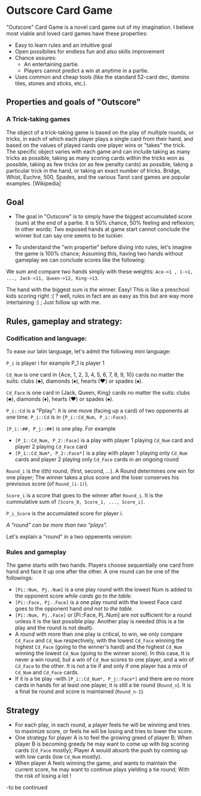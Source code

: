 # Outscore Card Game

"Outscore" Card Game is a novel card game out of my imagination. I believe most viable and loved card games have these properties:

- Easy to learn rules and an intuitive goal
- Open possibilies for endless fun and also skills improvement 
- Chance assures: 
    - An entertaining partie.
    - Players cannot predict a win at anytime in a partie.
- Uses common and cheap tools (like the standard 52-card dec, domino tiles, stones and sticks, etc.).

## Properties and goals of "Outscore"

### A Trick-taking games

The object of a trick-taking game is based on the play of multiple rounds, or tricks, in each of which each player plays a single card from their hand, and based on the values of played cards one player wins or "takes" the trick. The specific object varies with each game and can include taking as many tricks as possible, taking as many scoring cards within the tricks won as possible, taking as few tricks (or as few penalty cards) as possible, taking a particular trick in the hand, or taking an exact number of tricks. Bridge, Whist, Euchre, 500, Spades, and the various Tarot card games are popular examples. [Wikipedia]

## Goal

- The goal in "Outscore" is to simply have the biggest accumulated score (sum) at the end of a partie. It is 50% chance, 50% feeling and reflexion; In other words: Two exposed hands at game start cannot conclude the winner but can say one seems to be luckier.

- To understand the "win propertie" before diving into rules, let's imagine the game is 100% chance; Assuming this, having two hands without gameplay we can conclude scores like the following:

We sum and compare two hands simply with these weights: `Ace->1 , 1->1, ..., Jack->11, Queen->12, King->13`.

The hand with the biggest sum is the winner. Easy! This is like a preschool kids scoring right :( ? well, rules in fact are as easy as this but are way more intertaining :) ; Just follow up with me.

## Rules, gameplay and strategy:

### Codification and language:

To ease our latin language, let's admit the following mini language:

`P_i` is player i for example P_1 is player 1

`Cd_Num` is one card in {Ace, 1, 2, 3, 4, 5, 6, 7, 8, 9, 10} cards no matter the suits: clubs (♣), diamonds (♦), hearts (♥) or spades (♠).

`Cd_Face` is one card in {Jack, Queen, King} cards no matter the suits: clubs (♣), diamonds (♦), hearts (♥) or spades (♠).

`P_i::Cd` is a "Pplay": it is one move (facing up a card) of two opponents at one time. `P_i::Cd` is in `{P_i::Cd_Num, P_i::Face}`.

`[P_i::##, P_j::##]` is one play. For example 
- `[P_1::Cd_Num, P_2::Face]` is a play with player 1 playing `Cd_Num` card and player 2 playing `Cd_Face` card
- `[P_1::Cd_Num*, P_2::Face*]` is a play with player 1 playing only `Cd_Num` cards and player 2 playing only `Cd_Face` cards in an ongoing round 

`Round_i` is the i(th) round, (first, second, ...). A Round determines one win for one player; The winner takes a plus score and the loser conserves his previsous score (of `Round_(i-1)`).

`Score_i` is a score that goes to the winner after `Round_i`. It is the cummulative sum of `[Score_0, Score_1, ..., Score_i]`.

`P_i_Score` is the accumulated score for player i.

*A "round" can be more than two "plays".*

Let's explain a "round" in a two oppenents version:

### Rules and gameplay

The game starts with two hands. Players choose sequentially one card from hand and face it up one after the other.
A one round can be one of the followings:

- `[Pi::Num, Pj..Num]` is a one play round with the lowest Num is added to the opponent score *while cards go to the table.*
- `[Pi::Face, Pj..Face]` is a one play round with the lowest Face card goes to the opponent hand *and not to the table.*
- `[Pi::Num, Pj..Face]` or [Pi::Face, Pj..Num] are not sufficient for a round unless it is the last possible play. Another play is needed (this is a tie play and the round is not dealt).
- A round with more than one play is critical, to win, we only compare `Cd_Face` and `Cd_Num` respectively, with the lowest `Cd_Face` winning the highest `Cd_Face` (going to the winner's hand) and the highest `Cd_Num` winning the lowest `Cd_Num` (going to the winner score). In this case, It is never a win round, but a win of `Cd_Num` scores to one player, and a win of `Cd_Face` to the other. It is not a tie if and only if one player has a mix of `Cd_Num` and `Cd_Face` cards.
- If it is a tie play -with `[P_i::Cd_Num*, P_j::Face*]` and there are no more cards in hands for at least one player, it is still a tie round (`Round_n`). It is a final tie round and score is maintained (`Round_n-1`).

## Strategy

 - For each play, in each round, a player feels he will be winning and tries to maximize score, or feels he will be losing and tries to lower the score.
 - One strategy for player A is to feel the growing greed of player B; When player B is becoming greedy he may want to come up with big scoring cards (`Cd_Face` mostly); Player A would absorb the push by coming up with low cards (low `Cd_Num` mostly).
 - When player A feels winning the game, and wants to maintain the current score, he may want to continue plays yielding a tie round; With the risk of losing a lot !

-to be continued
